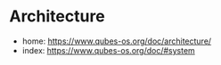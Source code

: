 # Architecture
- home: https://www.qubes-os.org/doc/architecture/
- index: https://www.qubes-os.org/doc/#system
